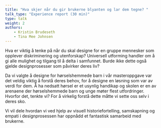 ```yaml
---
title: "Hva skjer når du gir brukerne blyanten og lar dem tegne? "
talk_type: "Experience report (30 min)"
type: talk
weight: 2
authors:
    - Kristin Brudeseth
    - Tina Mee Johnsen
---
```

Hva er viktig å tenke på når du skal designe for en gruppe mennesker som opplever diskriminering og utenforskap? Universell utforming handler om å gi alle mulighet og tilgang til å delta i samfunnet. Burde ikke dette også gjelde designprosesser som påvirker deres liv?
 
Da vi valgte å designe for hørselshemmede barn i vår masteroppgave var det veldig viktig å forstå deres behov, for å designe en løsning som var av verdi for dem. Å ha nedsatt hørsel er et usynlig handikap og skolen er en av arenaene der hørselshemmede barn og unge møter flest utfordringer. Hvorfor det, tenkte vi? For å virkelig forstå dette måtte vi sette oss selv i deres sko.

Vi vil dele hvordan vi ved hjelp av visuell historiefortelling, samskapning og empati i designprosessen har oppnådd et fantastisk samarbeid med brukerne.

